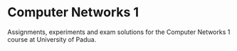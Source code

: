 # Computer Networks 1
Assignments, experiments and exam solutions for the Computer Networks 1 course at University of Padua.
